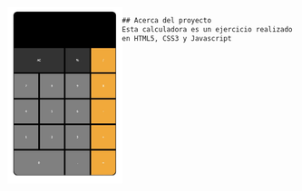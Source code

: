 <div style="display:flex; justify-content:center">
    <img width="40%" src="calculadora.jpg">

    ## Acerca del proyecto
    Esta calculadora es un ejercicio realizado en HTML5, CSS3 y Javascript 
</div>